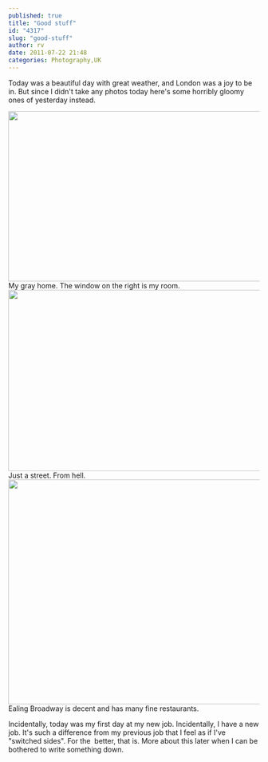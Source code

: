 ```yaml
---
published: true
title: "Good stuff"
id: "4317"
slug: "good-stuff"
author: rv
date: 2011-07-22 21:48
categories: Photography,UK
---
```

Today was a beautiful day with great weather, and London was a joy to be in. But since I didn't take any photos today here's some horribly gloomy ones of yesterday instead.

<div class="caption">
<a href="https://s3.amazonaws.com/cfwblog/uploads/2011/07/IMG_1284.jpg"><img class="size-large wp-image-4318" title="IMG_1284" src="https://s3.amazonaws.com/cfwblog/uploads/2011/07/IMG_1284-600x341.jpg" alt="" width="600" height="341" /></a>
<div class="caption-text">My gray home. The window on the right is my room.</div>
</div>

<div class="caption">
<a href="https://s3.amazonaws.com/cfwblog/uploads/2011/07/IMG_1286.jpg"><img class="size-large wp-image-4319" title="IMG_1286" src="https://s3.amazonaws.com/cfwblog/uploads/2011/07/IMG_1286-600x363.jpg" alt="" width="600" height="363" /></a>
<div class="caption-text">Just a street. From hell.</div>
</div>

<div class="caption">
<a href="https://s3.amazonaws.com/cfwblog/uploads/2011/07/IMG_1290.jpg"><img class="size-large wp-image-4320" title="IMG_1290" src="https://s3.amazonaws.com/cfwblog/uploads/2011/07/IMG_1290-600x450.jpg" alt="" width="600" height="450" /></a>
<div class="caption-text">Ealing Broadway is decent and has many fine restaurants.</div>
</div>

Incidentally, today was my first day at my new job. Incidentally, I have a new job. It's such a difference from my previous job that I feel as if I've "switched sides". For the  better, that is. More about this later when I can be bothered to write something down.

&nbsp;